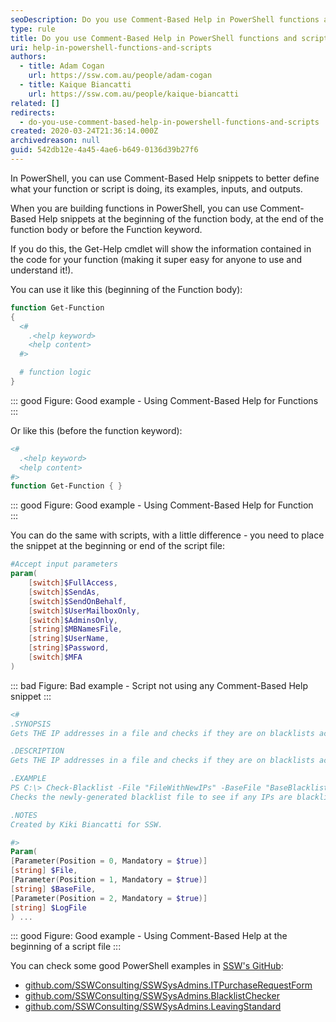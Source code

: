 ```yaml
---
seoDescription: Do you use Comment-Based Help in PowerShell functions and scripts?
type: rule
title: Do you use Comment-Based Help in PowerShell functions and scripts?
uri: help-in-powershell-functions-and-scripts
authors:
  - title: Adam Cogan
    url: https://ssw.com.au/people/adam-cogan
  - title: Kaique Biancatti
    url: https://ssw.com.au/people/kaique-biancatti
related: []
redirects:
  - do-you-use-comment-based-help-in-powershell-functions-and-scripts
created: 2020-03-24T21:36:14.000Z
archivedreason: null
guid: 542db12e-4a45-4ae6-b649-0136d39b27f6
---
```


In PowerShell, you can use Comment-Based Help snippets to better define what your function or script is doing, its examples, inputs, and outputs.

When you are building functions in PowerShell, you can use Comment-Based Help snippets at the beginning of the function body, at the end of the function body or before the Function keyword.

If you do this, the Get-Help cmdlet will show the information contained in the code for your function (making it super easy for anyone to use and understand it!).

<!--endintro-->

You can use it like this (beginning of the Function body):

```powershell
function Get-Function
{
  <#
    .<help keyword>
    <help content>
  #>

  # function logic
}
```

::: good
Figure: Good example - Using Comment-Based Help for Functions
:::

Or like this (before the function keyword):

```powershell
<#
  .<help keyword>
  <help content>
#>
function Get-Function { }
```

::: good
Figure: Good example - Using Comment-Based Help for Function  
:::

You can do the same with scripts, with a little difference - you need to place the snippet at the beginning or end of the script file:

```powershell
#Accept input parameters
param(
    [switch]$FullAccess,
    [switch]$SendAs,
    [switch]$SendOnBehalf,
    [switch]$UserMailboxOnly,
    [switch]$AdminsOnly,
    [string]$MBNamesFile,
    [string]$UserName,
    [string]$Password,
    [switch]$MFA
)
```

::: bad
Figure: Bad example - Script not using any Comment-Based Help snippet
:::

```powershell
<#
.SYNOPSIS
Gets THE IP addresses in a file and checks if they are on blacklists across the web.

.DESCRIPTION
Gets THE IP addresses in a file and checks if they are on blacklists across the web. If they are, add them to the final blacklist file that will be used by the firewall.

.EXAMPLE
PS C:\> Check-Blacklist -File "FileWithNewIPs" -BaseFile "BaseBlacklistFile" -Logfile "LogfileLocation"
Checks the newly-generated blacklist file to see if any IPs are blacklisted, if yes, adds them to the final blacklist file.

.NOTES
Created by Kiki Biancatti for SSW.

#>
Param(
[Parameter(Position = 0, Mandatory = $true)]
[string] $File,
[Parameter(Position = 1, Mandatory = $true)]
[string] $BaseFile,
[Parameter(Position = 2, Mandatory = $true)]
[string] $LogFile
) ...
```

::: good
Figure: Good example - Using Comment-Based Help at the beginning of a script file
:::

You can check some good PowerShell examples in [SSW's GitHub](https://github.com/SSWConsulting):

- [github.com/SSWConsulting/SSWSysAdmins.ITPurchaseRequestForm](https://github.com/SSWConsulting/SSWSysAdmins.ITPurchaseRequestForm)
- [github.com/SSWConsulting/SSWSysAdmins.BlacklistChecker](https://github.com/SSWConsulting/SSWSysAdmins.BlacklistChecker)
- [github.com/SSWConsulting/SSWSysAdmins.LeavingStandard](https://github.com/SSWConsulting/SSWSysAdmins.LeavingStandard)
